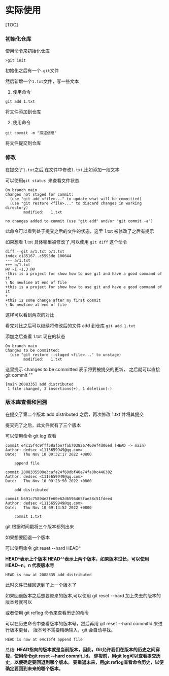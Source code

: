 # 实际使用

[TOC]

### 初始化仓库

使用命令来初始化仓库

```
>git init
```

初始化之后有一个`.git`文件

然后新增一个`1.txt`文件，写一些文本

1. 使用命令

```
git add 1.txt
```

将文件添加到仓库

2. 使用命令

```
git commit -m "描述信息"
```

将文件提交到仓库

### 修改

在提交了`1.txt`之后,在文件中修改`1.txt`,比如添加一段文本

可以使用`git status `来查看文件状态

```
On branch main
Changes not staged for commit:
  (use "git add <file>..." to update what will be committed)
  (use "git restore <file>..." to discard changes in working directory)
        modified:   1.txt

no changes added to commit (use "git add" and/or "git commit -a")
```

此命令可以看到处于提交之后的文件的状态，这里 1.txt 被修改了之后有提示

如果想看 1.txt 具体哪里被修改了,可以使用 `git diff` 这个命令

```
diff --git a/1.txt b/1.txt
index c185167..c5595de 100644
--- a/1.txt
+++ b/1.txt
@@ -1 +1,3 @@
-this is a project for show how to use git and have a good command of it
\ No newline at end of file
+this is a project for show how to use git and have a good command of it
+
+this is some change after my first commit
\ No newline at end of file
```

这样可以看到两次的对比

看完对比之后可以继续将修改后的文件 add 到仓库 `git add 1.txt`

添加之后查看 1.txt 现在的状态

```
On branch main
Changes to be committed:
  (use "git restore --staged <file>..." to unstage)
        modified:   1.txt
```

这里提示 changes to be committed 表示将要被提交的更新，
之后就可以直接 git commit ""

```
[main 2008335] add distributed
 1 file changed, 3 insertions(+), 1 deletion(-)
```

### 版本库查看和回溯

在提交了第二个版本 add distributed 之后，再次修改 1.txt 并将其提交

提交完了之后，此文件就有了三个版本

可以使用命令 git log 查看

```
commit e4c15f4c9fff58afbe7fab7038267460ef4d06ed (HEAD -> main)
Author: dedsec <1115659949@qq.com>
Date:   Thu Nov 10 09:32:17 2022 +0800

    append file

commit 2008335508e3cafa24f60dbf40e74fa8bc446382
Author: dedsec <1115659949@qq.com>
Date:   Thu Nov 10 09:28:50 2022 +0800

    add distributed

commit b691c75894e2fe60e62d6596465fae38c51fdee4
Author: dedsec <1115659949@qq.com>
Date:   Thu Nov 10 09:14:52 2022 +0800

    commit 1.txt
```

git 根据时间戳将三个版本都列出来

如果想要回退一个版本

可以使用命令 git reset --hard HEAD^

**HEAD^表示上个版本 HEAD^^表示上两个版本，如果版本过长，可以使用 HEAD~n，n 代表版本号**

```
HEAD is now at 2008335 add distributed
```

此时文件已经回退到了上一个版本了

如果回退版本之后想要原来的版本,可以使用 git reset --hard 加上失去的版本的版本号就可以

或者使用 git reflog 命令来查看历史的命令

可以在历史命令中查看版本的版本号，然后再用 git reset --hard commitId 来进行版本更替，
版本号不需要精确输入，git 会自动寻找。

```
HEAD is now at e4c15f4 append file
```

总结:
**HEAD指向的版本就是当前版本，因此，Git允许我们在版本的历史之间穿梭，使用命令git reset --hard commit_id。
穿梭前，用git log可以查看提交历史，以便确定要回退到哪个版本。
要重返未来，用git reflog查看命令历史，以便确定要回到未来的哪个版本。**